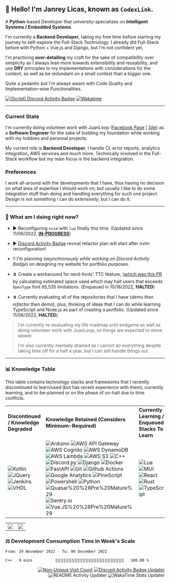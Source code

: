 ## 👋 Hello! I'm Janrey Licas, known as `CodexLink`.

A **Python**-based Developer that university-specializes on **Intelligent Systems / Embedded Systems**.

I'm currently a **Backend Developer**, taking my free time before starting my journey to self-explore the Full-Stack Technology. I already did Full-Stack before with Python + Vue.js and Django, but I'm not confident yet.

I'm practicing **over-detailing** my craft for the sake of compatibility over simplicity as I always lean more towards extensibility and reusability, and use **DRY** principles to my implementations with considerations for the context; as well as be redundant on a small context than a bigger one.

Quite a pedantic but I'm always aware with Code Quality and Implementation-wise Functionalities.

[![(Script) Discord Activity Badge](https://badgen.net/badge/Listening%20to/Spotify%2C%20Obliterate%20the%20Shit%20out%20of%20a%20SEWERSLVT%20Fan%20in%20WALGREENS%20for%20the%20most%20Obvious%20reasoning%20by%20EVABOY%20%7C%200%3A02%3A39%20of%200%3A02%3A40?color=61d800&labelColor=1db954&icon=discord)](https://github.com/CodexLink/CodexLink)
[![Wakatime](https://wakatime.com/badge/user/b3774db8-dd9f-4205-a646-ef6d27645187.svg)](https://wakatime.com/@b3774db8-dd9f-4205-a646-ef6d27645187)

<hr />

### Current State

I'm currently doing volunteer work with JuanLoop ([Facebook Page](https://www.facebook.com/itsJuanLoop) | [Site](https://www.itsjuanloop.com/)) as a **Software Engineer** for the sake of building my foundation while working with my hobbies and personal projects.

My current role is **Backend Developer**, I handle CI, error reports, analytics integration, AWS services and much more. Technically involved in the Full-Stack workflow but my main focus is the backend integration.

### Preferences

I work all-around with the developments that I have, thus having no decision on what area of expertise I should work on; but usually I like to do some integration stuff than doing and handling everything for such one project. Design is not something I can do _extensively_, but I can do it.
<hr />

### :thinking: What am I doing right now?

* :arrow_forward: Reconfiguring `nvim` with `lua` finally this time. (Updated since 11/06/2022, [**IN-PROGRESS**](https://github.com/CodexLink/dotfiles-configs-archive/tree/latest/editors/nvim/lua))

* :arrow_forward: [Discord Activity Badge](https://github.com/CodexLink/discord-activity-badge) revival refactor plan will start after nvim reconfiguration!

* :bangbang: I'm planning (_asynchronously while working on Discord Activity Badge_) on designing my website for portfolio purposes.

* :pause_button: Create a workaround for nerd-fonts' TTC feature, ([which was this PR](https://github.com/ryanoasis/nerd-fonts/pull/783) by calculating estimated space used which may halt users that exceeds `OpenType` font 65,535 limitations. (Enqueued in 10/18/2022, **HALTED**)

* :pause_button: Currently evaluating all of the repositories that I have (_demo then refactor then demo_), plus, thinking of ideas that I can do while learning TypeScript and Node.js as part of creating a portfolio. (Updated since 11/06/2022, **HALTED**)

> I'm currently re-evaluating my life roadmap until endgame as well as doing volunteer work with JuanLoop, so things are expected to move slower.
> 
> I'm also currently mentally drained as I cannot do everything despite taking time off for a half a year, but I can still handle things out.

<hr />

### :bar_chart: Knowledge Table

This table contains technology stacks and frameworks that I recently discontinued to learn/used (but has recent experience with them), currently learning, and to-be-planned or on the phase of on-halt due to time conflicts.

<div class="center">
<table>
  <tr>
    <td>
      <b>Discontinued / Knowledge Degraded</b>
    </td>
    <td>
      <b>Knowledge Retained (Considers Minimum-Required)</b>
    </td>
    <td>
      <b>Currently Learning / Enqueued Stacks To Learn</b>
    </td>
    <td>
      <b>To Be Planned / On-Halt</b>
    </td>
  </tr>
  <tr>
    <td>
      <img alt="Kotlin" src="https://img.shields.io/badge/-Kotlin%20%28Pre%20Mature%29-7F52FF?style=flat&logo=kotlin&logoColor=white"/>
      <img alt="JQuery" src="https://img.shields.io/badge/-JQuery-0769AD?style=flat&logo=jquery&logoColor=white"/>
      <img alt="Jenkins" src="https://img.shields.io/badge/-Jenkins%20%28Pre%20Mature%29-D24939?style=flat&logo=jenkins&logoColor=white"/>
      <img alt="VHDL" src="https://img.shields.io/badge/-VHDL-46A2F1?style=flat&logoColor=white"/>
    </td>
    <td>
        <img alt="Arduino" src="https://img.shields.io/badge/-Arduino-00979D?style=flat&logo=arduino&logoColor=white"/>
        <img alt="AWS API Gateway" src="https://img.shields.io/badge/-AWS%20API%20Gateway-FF4F8B?style=flat&logo=amazonapigateway&logoColor=white"/>
        <img alt="AWS Cognito" src="https://img.shields.io/badge/-AWS%20Cognito-FF4F8B?style=flat&logo=amazonaws&logoColor=white"/>
        <img alt="AWS DynamoDB" src="https://img.shields.io/badge/-AWS%20DynamoDB-4053D6?style=flat&logo=amazondynamodb&logoColor=white"/>
        <img alt="AWS Lambda" src="https://img.shields.io/badge/-AWS%20Lambda-FF9900?style=flat&logo=awslambda&logoColor=white"/>
        <img alt="AWS S3" src="https://img.shields.io/badge/-AWS%20S3-569A31?style=flat&logo=amazons3&logoColor=white"/>
        <img alt="C++" src="https://img.shields.io/badge/-C%2B%2B-00599C?style=flat-&logo=c%2B%2B&logoColor=white"/>
        <img alt="Discord.py" src="https://img.shields.io/badge/-Discord.py-7289DA?style=flat&logo=discord&logoColor=white"/>
        <img alt="Django" src="https://img.shields.io/badge/-Django-092E20?style=flat&logo=django&logoColor=white"/>
        <img alt="Docker" src="https://img.shields.io/badge/-Docker-46A2F1?style=flat&logo=docker&logoColor=white"/>
        <img alt="FastAPI" src="https://img.shields.io/badge/FastAPI-009688?logo=fastapi&logoColor=white&style=flat"/>
        <img alt="Git" src="https://img.shields.io/badge/-Git-F05032?style=flat&logo=git&logoColor=white"/>
        <img alt="Github Actions" src="https://img.shields.io/badge/-Github Actions-2088FF?style=flat&logo=git&logoColor=white"/>
        <img alt="Google Analytics" src="https://img.shields.io/badge/-Google Analytics-E37400?style=flat&logo=google-analytics&logoColor=white"/>
        <img alt="PineScript" src="https://img.shields.io/badge/PineScript-69F0AE?&style=flat"/>
        <img alt="Powershell" src="https://img.shields.io/badge/Powershell-5391FE?logo=powershell&logoColor=white&style=flat"/>
        <img alt="Python" src="https://img.shields.io/badge/-Python-33776AB?style=flat&logo=python&logoColor=white"/>
        <img alt="Quasar%20%28Pre%20Mature%29" src="https://img.shields.io/badge/Quasar-1976E2?logo=quasar&logoColor=white&style=flat"/>
        <img alt="Sentry.io" src="https://img.shields.io/badge/-Sentry.io-362D59?style=flat&logo=sentry&logoColor=white"/>
        <img alt="Vue.JS%20%28Pre%20Mature%29" src="https://img.shields.io/badge/Vue.JS-4FC08D?logo=vue.js&logoColor=white&style=flat"/>
    </td>
    <td>
        <img alt="Lua" src="https://img.shields.io/badge/Lua-2C2D72?logo=lua&logoColor=white&style=flat"/>
        <img alt="MUI" src="https://img.shields.io/badge/MUI-007FFF?logo=mui&logoColor=white&style=flat"/>
        <img alt="React" src="https://img.shields.io/badge/React-45B8D8?logo=react&logoColor=white&style=flat"/>
        <img alt="Rust" src="https://img.shields.io/badge/-Rust-000000?style=flat&logo=rust&logoColor=white"/>
        <img alt="TypeScript" src="https://img.shields.io/badge/TypeScript-3178C6?logo=typescript&logoColor=white&style=flat"/>
    </td>
    <td>
        <img alt="AWS CloudFormation" src="https://img.shields.io/badge/-AWS%20CloudFormation-FF4F8B?style=flat&logo=amazonaws&logoColor=white"/>
        <img alt="C++ (Modern)" src="https://img.shields.io/badge/-Modern%20C%2B%2B-00599C?style=flat-&logo=c%2B%2B&logoColor=white"/>
        <img alt="Firebase" src="https://img.shields.io/badge/Firebase-FFCA28?logo=firebase&logoColor=black&style=flat"/>
        <img alt="Flutter" src="https://img.shields.io/badge/Flutter-02569B?logo=flutter&logoColor=white&style=flat"/>
        <img alt="GraphQL" src="https://img.shields.io/badge/-GraphQL-E10098?style=flat&logo=graphql&logoColor=white"/>
        <img alt="Kubernetes" src="https://img.shields.io/badge/-Kubernetes-32CCE5?style=flat&logo=kubernetes&logoColor=white"/>
    </td>
  </tr>
</table>
</div>

<table>
  <tr>
    <td>
        <img src="https://github-readme-stats.vercel.app/api/top-langs/?username=CodexLink&layout=compact&card_width=350"/>
    </td>
    <td>
        <img src="https://github-readme-stats.vercel.app/api?username=CodexLink&show_icons=true&theme=radical&include_all_commits=true&count_private=true&line_height=21" />
    </td>
  </tr>
</table>

### :balance_scale: Development Consumption Time In Week's Scale

<!--START_SECTION:waka-->

```text
From: 29 November 2022 - To: 06 December 2022

C++   9 mins          ⣿⣿⣿⣿⣿⣿⣿⣿⣿⣿⣿⣿⣿⣿⣿⣿⣿⣿⣿⣿⣿⣿⣿⣿⣿   100.00 %
```

<!--END_SECTION:waka-->

<div align="right">

[![Non-Unique Visit Count](https://komarev.com/ghpvc/?username=CodexLink&label=Visitor%20Profile%20Count&color=blueviolet)](https://github.com/antonkomarev/github-profile-views-counter)
[![Discord Activity Badge Updater](https://github.com/CodexLink/CodexLink/actions/workflows/DiscordBadge.yml/badge.svg?branch=master)](https://github.com/CodexLink/CodexLink/actions/workflows/DiscordBadge.yml)
![README Activity Updater](https://github.com/CodexLink/CodexLink/workflows/README%20Activity%20Updater/badge.svg)
![WakaTime Stats Updater](https://github.com/CodexLink/CodexLink/workflows/WakaTime%20Stats%20Updater/badge.svg)

</div>
